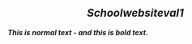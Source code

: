## <b><i><center>Schoolwebsiteval1</center><b/><i/>

<p>This is normal text - <b>and this is bold text</b>.</p>
